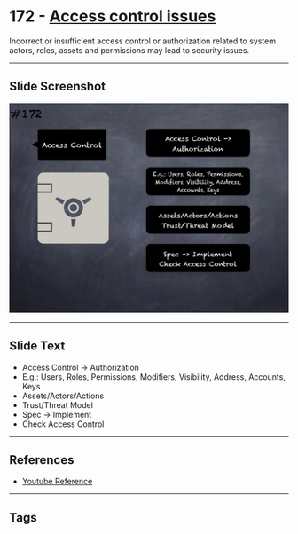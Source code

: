 # 172 - [Access control issues](Access%20control%20issues.md)
Incorrect or insufficient access control or authorization related to system actors, roles, assets and permissions may lead to security issues.
___
## Slide Screenshot
![0172.jpg](../../images/5.%20Pitfalls%20and%20Best%20Practices%20201/172.jpg)
___
## Slide Text
- Access Control -> Authorization
- E.g.: Users, Roles, Permissions, Modifiers, Visibility, Address, Accounts, Keys
- Assets/Actors/Actions
- Trust/Threat Model
- Spec -> Implement
- Check Access Control
___
## References
- [Youtube Reference](https://youtu.be/IVbEIbIpWUY?t=709)
___
## Tags
